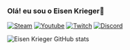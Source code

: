 ### Olá! eu sou o Eisen Krieger🚀
[![Steam](https://img.shields.io/badge/Steam-000000?style=for-the-badge&logo=steam&logoColor=white)](https://steamcommunity.com/id/HypeerGM/)
[![Youtube](https://img.shields.io/badge/YouTube-FF0000?style=for-the-badge&logo=youtube&logoColor=white)](https://www.youtube.com/channel/UCjXBopPQo6-7OaiMbGEvkbQ)
[![Twitch](https://img.shields.io/badge/Twitch-9146FF?style=for-the-badge&logo=twitch&logoColor=white)](https://www.twitch.tv/hypeergm)
[![Discord](https://img.shields.io/badge/Discord-7289DA?style=for-the-badge&logo=discord&logoColor=white)](https://discord.gg/xPDWmkqz)

![Eisen Krieger GitHub stats](https://github-readme-stats.vercel.app/api?username=eisenkrieg4r&show_icons=true&theme=dracula)
